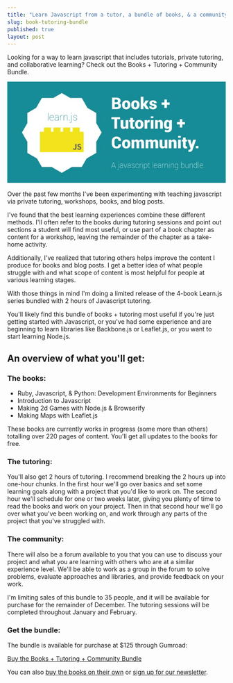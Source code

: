 ```yaml
---
title: "Learn Javascript from a tutor, a bundle of books, & a community of peers"
slug: book-tutoring-bundle
published: true
layout: post
---
```


Looking for a way to learn javascript that includes tutorials, private tutoring, and collaborative learning? Check out the Books + Tutoring + Community Bundle.

<a href="https://gumroad.com/l/gadA" target="_blank">![bundle](/img/books-tutoring-bundle.jpg)</a>

Over the past few months I've been experimenting with teaching javascript via private tutoring, workshops, books, and blog posts.

I've found that the best learning experiences combine these different methods. I'll often refer to the books during tutoring sessions and point out sections a student will find most useful, or use part of a book chapter as content for a workshop, leaving the remainder of the chapter as a take-home activity.

Additionally, I've realized that tutoring others helps improve the content I produce for books and blog posts. I get a better idea of what people struggle with and what scope of content is most helpful for people at various learning stages.

With those things in mind I'm doing a limited release of the 4-book Learn.js series bundled with 2 hours of Javascript tutoring. 

You'll likely find this bundle of books + tutoring most useful if you're just getting started with Javascript, or you've had some experience and are beginning to learn libraries like Backbone.js or Leaflet.js, or you want to start learning Node.js.

## An overview of what you'll get:

### The books:
- Ruby, Javascript, & Python: Development Environments for Beginners
- Introduction to Javascript
- Making 2d Games with Node.js & Browserify
- Making Maps with Leaflet.js

These books are currently works in progress (some more than others) totalling over 220 pages of content. You'll get all updates to the books for free.

### The tutoring:
You'll also get 2 hours of tutoring. I recommend breaking the 2 hours up into one-hour chunks. In the first hour we'll go over basics and set some learning goals along with a project that you'd like to work on. The second hour we'll schedule for one or two weeks later, giving you plenty of time to read the books and work on your project. Then in that second hour we'll go over what you've been working on, and work through any parts of the project that you've struggled with.

### The community:
There will also be a forum available to you that you can use to discuss your project and what you are learning with others who are at a similar experience level. We'll be able to work as a group in the forum to solve problems, evaluate approaches and libraries, and provide feedback on your work.

I'm limiting sales of this bundle to 35 people, and it will be available for purchase for the remainder of December. The tutoring sessions will be completed throughout January and February.

### Get the bundle:
The bundle is available for purchase at $125 through Gumroad: 

<a class="button buy" href="https://gumroad.com/l/gadA" target="_blank"> Buy the Books + Tutoring + Community Bundle</a>

You can also [buy the books on their own](/#available) or [sign up for our newsletter](/#subscribe).
